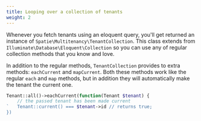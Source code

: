 ```yaml
---
title: Looping over a collection of tenants
weight: 2
---
```


Whenever you fetch tenants using an eloquent query, you'll get returned an instance of `Spatie\Multitenancy\TenantCollection`. This class extends from `Illuminate\Database\Eloquent\Collection` so you can use any of regular collection methods that you know and love.

In addition to the regular methods, `TenantCollection` provides to extra methods: `eachCurrent` and `mapCurrent`. Both these methods work like the regular `each` and `map` methods, but in addition they will automatically make the tenant the current one.

```php
Tenant::all()->eachCurrent(function(Tenant $tenant) {
    // the passed tenant has been made current
`   Tenant::current() === $tenant->id // returns true;
})
```
